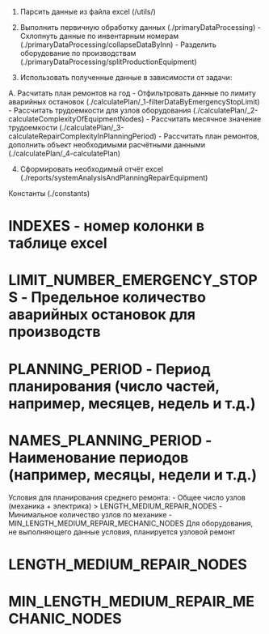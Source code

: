 1. 	Парсить данные из файла excel (/utils/)

2. 	Выполнить первичную обработку данных (./primaryDataProcessing)
		- Схлопнуть данные по инвентарным номерам (./primaryDataProcessing/collapseDataByInn)
		- Разделить оборудование по производствам (./primaryDataProcessing/splitProductionEquipment)

3.	Использовать полученные данные в зависимости от задачи:

А.	Расчитать план ремонтов на год
		- Отфильтровать данные по лимиту аварийных остановок (./calculatePlan/_1-filterDataByEmergencyStopLimit)
		- Рассчитать трудоемкости для узлов оборудования (./calculatePlan/_2-calculateComplexityOfEquipmentNodes)
		- Рассчитать месячное значение трудоемкости (./calculatePlan/_3-calculateRepairComplexityInPlanningPeriod)
		- Рассчитать план ремонтов, дополнить объект необходимыми расчётными данными (./calculatePlan/_4-calculatePlan)

4.	Сформировать необходимый отчёт excel (./reports/systemAnalysisAndPlanningRepairEquipment)

Константы (./constants)

# INDEXES - номер колонки в таблице excel

# LIMIT_NUMBER_EMERGENCY_STOPS - Предельное количество аварийных остановок для производств

# PLANNING_PERIOD -  Период планирования (число частей, например, месяцев, недель и т.д.)

# NAMES_PLANNING_PERIOD - Наименование периодов (например, месяцы, недели и т.д.)

Условия для планирования среднего ремонта:
	- Общее число узлов (механика + электрика) > LENGTH_MEDIUM_REPAIR_NODES
	- Минимальное количество узлов по механике - MIN_LENGTH_MEDIUM_REPAIR_MECHANIC_NODES
Для оборудования, не выполняющего данные условия, планируется узловой ремонт
# LENGTH_MEDIUM_REPAIR_NODES
# MIN_LENGTH_MEDIUM_REPAIR_MECHANIC_NODES